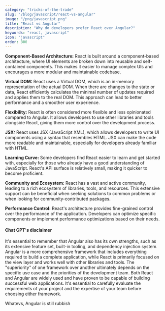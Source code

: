 ```yaml
---
category: "tricks-of-the-trade"
slug: "/blog/javascript/react-vs-angular"
image: "/png/javascript.png"
title: "React vs Angular"
description: "Why do developers prefer React over Angular?"
keywords: "react, javascript"
icon: "javascript"
order: 300
---
```

**Component-Based Architecture:** React is built around a component-based architecture, where UI elements are broken down into reusable and self-contained components. This makes it easier to manage complex UIs and encourages a more modular and maintainable codebase.

**Virtual DOM:** React uses a Virtual DOM, which is an in-memory representation of the actual DOM. When there are changes to the state or data, React efficiently calculates the minimal number of updates required and applies them to the real DOM. This approach can lead to better performance and a smoother user experience.

**Flexibility:** React is often considered more flexible and less opinionated compared to Angular. It allows developers to use other libraries and tools alongside React, giving them more control over the development process.

**JSX:** React uses JSX (JavaScript XML), which allows developers to write UI components using a syntax that resembles HTML. JSX can make the code more readable and maintainable, especially for developers already familiar with HTML.

**Learning Curve:** Some developers find React easier to learn and get started with, especially for those who already have a good understanding of JavaScript. React's API surface is relatively small, making it quicker to become proficient.

**Community and Ecosystem:** React has a vast and active community, leading to a rich ecosystem of libraries, tools, and resources. This extensive support can be beneficial when seeking solutions to common problems or when looking for community-contributed packages.

**Performance Control:** React's architecture provides fine-grained control over the performance of the application. Developers can optimize specific components or implement performance optimizations based on their needs.

#### Chat GPT's disclaimer
It's essential to remember that Angular also has its own strengths, such as its extensive feature set, built-in tooling, and dependency injection system. Angular is a more comprehensive framework that includes everything required to build a complete application, while React is primarily focused on the view layer and works well with other libraries and tools. The "superiority" of one framework over another ultimately depends on the specific use case and the priorities of the development team. Both React and Angular are widely used and have proven to be capable of building successful web applications. It's essential to carefully evaluate the requirements of your project and the expertise of your team before choosing either framework.

Whatevs, Angular is still rubbish